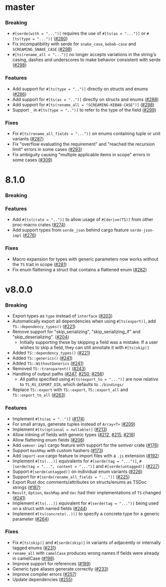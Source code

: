 # master

### Breaking

- `#[serde(with = "...")]` requires the use of `#[ts(as = "...")]` or `#[ts(type = "...")]` ([#280](https://github.com/Aleph-Alpha/ts-rs/pull/280))
- Fix incompatibility with serde for `snake_case`, `kebab-case` and `SCREAMING_SNAKE_CASE` ([#298](https://github.com/Aleph-Alpha/ts-rs/pull/298))
- `#[ts(rename_all = "...")]` no longer accepts variations in the string's casing, dashes and underscores to make behavior consistent with serde ([#298](https://github.com/Aleph-Alpha/ts-rs/pull/298))

### Features

- Add support for `#[ts(type = "..")]` directly on structs and enums ([#286](https://github.com/Aleph-Alpha/ts-rs/pull/286))
- Add support for `#[ts(as = "..")]` directly on structs and enums ([#288](https://github.com/Aleph-Alpha/ts-rs/pull/288))
- Add support for `#[ts(rename_all = "SCREAMING-KEBAB-CASE")]` ([#298](https://github.com/Aleph-Alpha/ts-rs/pull/298))
- Support `_` in `#[ts(type = "..")]` to refer to the type of the field ([#299](https://github.com/Aleph-Alpha/ts-rs/pull/299))

### Fixes

- Fix `#[ts(rename_all_fields = "...")]` on enums containing tuple or unit variants ([#287](https://github.com/Aleph-Alpha/ts-rs/pull/287))
- Fix "overflow evaluating the requirement" and "reached the recursion limit" errors in some cases ([#293](https://github.com/Aleph-Alpha/ts-rs/pull/293))
- Fix ambiguity causing "multiple applicable items in scope" errors in some cases ([#309](https://github.com/Aleph-Alpha/ts-rs/pull/309))

# 8.1.0

### Breaking

### Features

- Add `#[ts(crate = "..")]` to allow usage of `#[derive(TS)]` from other proc-macro crates ([#274](https://github.com/Aleph-Alpha/ts-rs/pull/274))
- Add support types from `serde_json` behind cargo feature `serde-json-impl` ([#276](https://github.com/Aleph-Alpha/ts-rs/pull/276))

### Fixes

- Macro expansion for types with generic parameters now works without the `TS` trait in scope ([#281](https://github.com/Aleph-Alpha/ts-rs/pull/281))
- Fix enum flattening a struct that contains a flattened enum ([#282](https://github.com/Aleph-Alpha/ts-rs/pull/282))

# v8.0.0

### Breaking

- Export types as `type` instead of `ìnterface` ([#203](https://github.com/Aleph-Alpha/ts-rs/pull/203))
- Automatically export all dependencies when using `#[ts(export)]`, add `TS::dependency_types()` ([#221](https://github.com/Aleph-Alpha/ts-rs/pull/221))
- Remove support for "skip_serializing", "skip_serializing_if" and "skip_deserializing". ([#204](https://github.com/Aleph-Alpha/ts-rs/pull/204))
  - Initially supporting these by skipping a field was a mistake. If a user wishes to skip a field, they can still
    annotate it with `#[ts(skip)]`
- Added `TS::dependency_types()` ([#221](https://github.com/Aleph-Alpha/ts-rs/pull/221))
- Added `TS::generics()` ([#241](https://github.com/Aleph-Alpha/ts-rs/pull/241))
- Added `TS::WithoutGenerics` ([#241](https://github.com/Aleph-Alpha/ts-rs/pull/241))
- Removed `TS::transparent()` ([#243](https://github.com/Aleph-Alpha/ts-rs/pull/243))
- Handling of output paths ([#247](https://github.com/Aleph-Alpha/ts-rs/pull/247), [#250](https://github.com/Aleph-Alpha/ts-rs/pull/250), [#256](https://github.com/Aleph-Alpha/ts-rs/pull/256))
  - All paths specified using `#[ts(export_to = "...")]` are now relative to `TS_RS_EXPORT_DIR`, which defaults to `./bindings/`
- Replace `TS::export` with `TS::export`, `TS::export_all` and `TS::export_to_all` ([#263](https://github.com/Aleph-Alpha/ts-rs/pull/263))

### Features

- Implement `#[ts(as = "..")]` ([#174](https://github.com/Aleph-Alpha/ts-rs/pull/174))
- For small arrays, generate tuples instead of `Array<T>` ([#209](https://github.com/Aleph-Alpha/ts-rs/pull/209))
- Implement `#[ts(optional = nullable)]` ([#213](https://github.com/Aleph-Alpha/ts-rs/pull/213))
- Allow inlining of fields with generic types ([#212](https://github.com/Aleph-Alpha/ts-rs/pull/212), [#215](https://github.com/Aleph-Alpha/ts-rs/pull/215), [#216](https://github.com/Aleph-Alpha/ts-rs/pull/216))
- Allow flattening enum fields ([#206](https://github.com/Aleph-Alpha/ts-rs/pull/206))
- Add `semver-impl` cargo feature with support for the _semver_ crate ([#176](https://github.com/Aleph-Alpha/ts-rs/pull/176))
- Support `HashMap` with custom hashers ([#173](https://github.com/Aleph-Alpha/ts-rs/pull/173))
- Add `import-esm` cargo feature to import files with a `.js` extension ([#192](https://github.com/Aleph-Alpha/ts-rs/pull/192))
- Implement `#[ts(...)]` equivalents for `#[serde(tag = "...")]`, `#[serde(tag = "...", content = "...")]` and `#[serde(untagged)]` ([#227](https://github.com/Aleph-Alpha/ts-rs/pull/227))
- Support `#[serde(untagged)]` on individual enum variants ([#226](https://github.com/Aleph-Alpha/ts-rs/pull/226))
- Support for `#[serde(rename_all_fields = "...")]` ([#225](https://github.com/Aleph-Alpha/ts-rs/pull/225))
- Export Rust doc comments/attributes on structs/enums as TSDoc strings ([#187](https://github.com/Aleph-Alpha/ts-rs/pull/187))
- `Result`, `Option`, `HashMap` and `Vec` had their implementations of `TS` changed ([#241](https://github.com/Aleph-Alpha/ts-rs/pull/241))
- Implement `#[ts(...)]` equivalent for `#[serde(tag = "...")]` being used on a struct with named fields ([#244](https://github.com/Aleph-Alpha/ts-rs/pull/244))
- Implement `#[ts(concrete(..))]` to specify a concrete type for a generic parameter ([#264](https://github.com/Aleph-Alpha/ts-rs/pull/264))

### Fixes

- Fix `#[ts(skip)]` and `#[serde(skip)]` in variants of adjacently or internally tagged enums ([#231](https://github.com/Aleph-Alpha/ts-rs/pull/231))
- `rename_all` with `camelCase` produces wrong names if fields were already in camelCase ([#198](https://github.com/Aleph-Alpha/ts-rs/pull/198))
- Improve support for references ([#199](https://github.com/Aleph-Alpha/ts-rs/pull/199))
- Generic type aliases generate correctly ([#233](https://github.com/Aleph-Alpha/ts-rs/pull/233))
- Improve compiler errors ([#257](https://github.com/Aleph-Alpha/ts-rs/pull/257))
- Update dependencies ([#255](https://github.com/Aleph-Alpha/ts-rs/pull/255))
